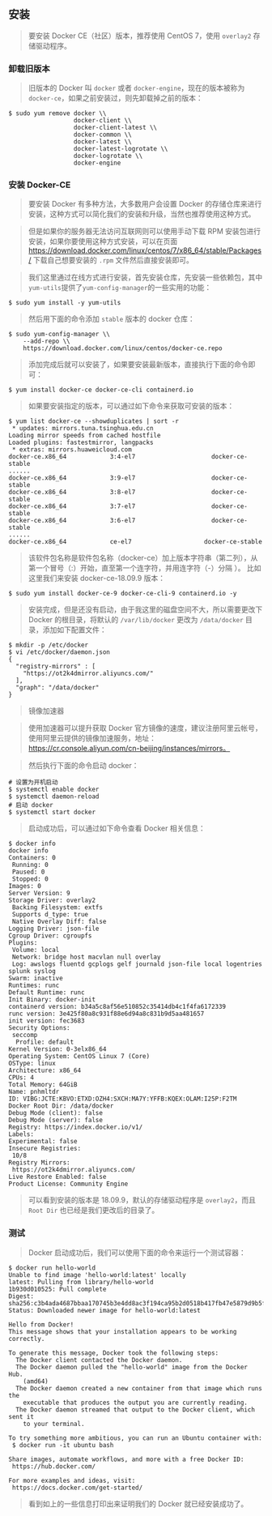 
## 安装

> 要安装 Docker CE（社区）版本，推荐使用 CentOS 7，使用 `overlay2` 存储驱动程序。

### 卸载旧版本 

> 旧版本的 Docker 叫 `docker` 或者 `docker-engine`，现在的版本被称为`docker-ce`，如果之前安装过，则先卸载掉之前的版本：

```
$ sudo yum remove docker \\
                  docker-client \\
                  docker-client-latest \\
                  docker-common \\
                  docker-latest \\
                  docker-latest-logrotate \\
                  docker-logrotate \\
                  docker-engine
```

### 安装 Docker-CE 

> 要安装 Docker 有多种方法，大多数用户会设置 Docker 的存储仓库来进行安装，这种方式可以简化我们的安装和升级，当然也推荐使用这种方式。

> 但是如果你的服务器无法访问互联网则可以使用手动下载 RPM 安装包进行安装，如果你要使用这种方式安装，可以在页面 https://download.docker.com/linux/centos/7/x86_64/stable/Packages/ 下载自己想要安装的 `.rpm` 文件然后直接安装即可。

> 我们这里通过在线方式进行安装，首先安装仓库，先安装一些依赖包，其中`yum-utils`提供了`yum-config-manager`的一些实用的功能：

```
$ sudo yum install -y yum-utils
```

> 然后用下面的命令添加 `stable` 版本的 docker 仓库：

```
$ sudo yum-config-manager \\
    --add-repo \\
    https://download.docker.com/linux/centos/docker-ce.repo
```

> 添加完成后就可以安装了，如果要安装最新版本，直接执行下面的命令即可：

```
$ yum install docker-ce docker-ce-cli containerd.io
```

> 如果要安装指定的版本，可以通过如下命令来获取可安装的版本：

```
$ yum list docker-ce --showduplicates | sort -r
 * updates: mirrors.tuna.tsinghua.edu.cn
Loading mirror speeds from cached hostfile
Loaded plugins: fastestmirror, langpacks
 * extras: mirrors.huaweicloud.com
docker-ce.x86_64            3:4-el7                     docker-ce-stable
......
docker-ce.x86_64            3:9-el7                     docker-ce-stable
docker-ce.x86_64            3:8-el7                     docker-ce-stable
docker-ce.x86_64            3:7-el7                     docker-ce-stable
docker-ce.x86_64            3:6-el7                     docker-ce-stable
......
docker-ce.x86_64            ce-el7                    docker-ce-stable
```

> 该软件包名称是软件包名称（docker-ce）加上版本字符串（第二列），从第一个冒号（:）开始，直至第一个连字符，并用连字符（-）分隔 ）。 比如这里我们来安装 docker-ce-18.09.9 版本：

```
$ sudo yum install docker-ce-9 docker-ce-cli-9 containerd.io -y
```

> 安装完成，但是还没有启动，由于我这里的磁盘空间不大，所以需要更改下 Docker 的根目录，将默认的 `/var/lib/docker` 更改为 `/data/docker` 目录，添加如下配置文件：

```
$ mkdir -p /etc/docker
$ vi /etc/docker/daemon.json
{
  "registry-mirrors" : [
    "https://ot2k4dmirror.aliyuncs.com/"
  ],
  "graph": "/data/docker"
}
```

> 镜像加速器

> 使用加速器可以提升获取 Docker 官方镜像的速度，建议注册阿里云帐号，使用阿里云提供的镜像加速服务，地址：https://cr.console.aliyun.com/cn-beijing/instances/mirrors。

> 然后执行下面的命令启动 docker：

```
# 设置为开机启动
$ systemctl enable docker  
$ systemctl daemon-reload
# 启动 docker
$ systemctl start docker
```

> 启动成功后，可以通过如下命令查看 Docker 相关信息：

```
$ docker info
docker info
Containers: 0
 Running: 0
 Paused: 0
 Stopped: 0
Images: 0
Server Version: 9
Storage Driver: overlay2
 Backing Filesystem: extfs
 Supports d_type: true
 Native Overlay Diff: false
Logging Driver: json-file
Cgroup Driver: cgroupfs
Plugins:
 Volume: local
 Network: bridge host macvlan null overlay
 Log: awslogs fluentd gcplogs gelf journald json-file local logentries splunk syslog
Swarm: inactive
Runtimes: runc
Default Runtime: runc
Init Binary: docker-init
containerd version: b34a5c8af56e510852c35414db4c1f4fa6172339
runc version: 3e425f80a8c931f88e6d94a8c831b9d5aa481657
init version: fec3683
Security Options:
 seccomp
  Profile: default
Kernel Version: 0-3elx86_64
Operating System: CentOS Linux 7 (Core)
OSType: linux
Architecture: x86_64
CPUs: 4
Total Memory: 64GiB
Name: pnhmltdr
ID: VIBG:JCTE:KBVO:ETXD:OZH4:SXCH:MA7Y:YFFB:KQEX:OLAM:I25P:F2TM
Docker Root Dir: /data/docker
Debug Mode (client): false
Debug Mode (server): false
Registry: https://index.docker.io/v1/
Labels:
Experimental: false
Insecure Registries:
 10/8
Registry Mirrors:
 https://ot2k4dmirror.aliyuncs.com/
Live Restore Enabled: false
Product License: Community Engine
```

> 可以看到安装的版本是 18.09.9，默认的存储驱动程序是 `overlay2`，而且 `Root Dir` 也已经是我们更改后的目录了。

### 测试 

> Docker 启动成功后，我们可以使用下面的命令来运行一个测试容器：

```
$ docker run hello-world
Unable to find image 'hello-world:latest' locally
latest: Pulling from library/hello-world
1b930d010525: Pull complete
Digest: sha256:c3b4ada4687bbaa170745b3e4dd8ac3f194ca95b2d0518b417fb47e5879d9b5f
Status: Downloaded newer image for hello-world:latest

Hello from Docker!
This message shows that your installation appears to be working correctly.

To generate this message, Docker took the following steps:
  The Docker client contacted the Docker daemon.
  The Docker daemon pulled the "hello-world" image from the Docker Hub.
    (amd64)
  The Docker daemon created a new container from that image which runs the
    executable that produces the output you are currently reading.
  The Docker daemon streamed that output to the Docker client, which sent it
    to your terminal.

To try something more ambitious, you can run an Ubuntu container with:
 $ docker run -it ubuntu bash

Share images, automate workflows, and more with a free Docker ID:
 https://hub.docker.com/

For more examples and ideas, visit:
 https://docs.docker.com/get-started/
```

> 看到如上的一些信息打印出来证明我们的 Docker 就已经安装成功了。
